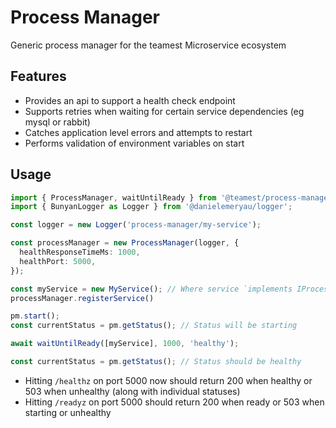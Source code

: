 # Process Manager

Generic process manager for the teamest Microservice ecosystem

## Features

- Provides an api to support a health check endpoint
- Supports retries when waiting for certain service dependencies (eg mysql or rabbit)
- Catches application level errors and attempts to restart
- Performs validation of environment variables on start

## Usage

```ts
import { ProcessManager, waitUntilReady } from '@teamest/process-manager';
import { BunyanLogger as Logger } from '@danielemeryau/logger';

const logger = new Logger('process-manager/my-service');

const processManager = new ProcessManager(logger, {
  healthResponseTimeMs: 1000,
  healthPort: 5000,
});

const myService = new MyService(); // Where service `implements IProcessManagerService`
processManager.registerService()

pm.start();
const currentStatus = pm.getStatus(); // Status will be starting

await waitUntilReady([myService], 1000, 'healthy');

const currentStatus = pm.getStatus(); // Status should be healthy
```

- Hitting `/healthz` on port 5000 now should return 200 when healthy or 503 when unhealthy (along with individual statuses)
- Hitting `/readyz` on port 5000 should return 200 when ready or 503 when starting or unhealthy
